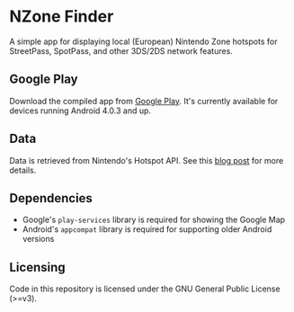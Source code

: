 # NZone Finder

A simple app for displaying local (European) Nintendo Zone hotspots for StreetPass, SpotPass, and other 3DS/2DS network features.

## Google Play

Download the compiled app from [Google Play](https://play.google.com/store/apps/details?id=net.flyingsparx.spotpassandroid). It's currently available for devices running Android 4.0.3 and up.

## Data

Data is retrieved from Nintendo's Hotspot API. See this [blog post](https://flyingsparx.net/blog/2015/5/12/nintendos-hotspot-api/) for more details.

## Dependencies

* Google's `play-services` library is required for showing the Google Map
* Android's `appcompat` library is required for supporting older Android versions

## Licensing

Code in this repository is licensed under the GNU General Public License (>=v3).
